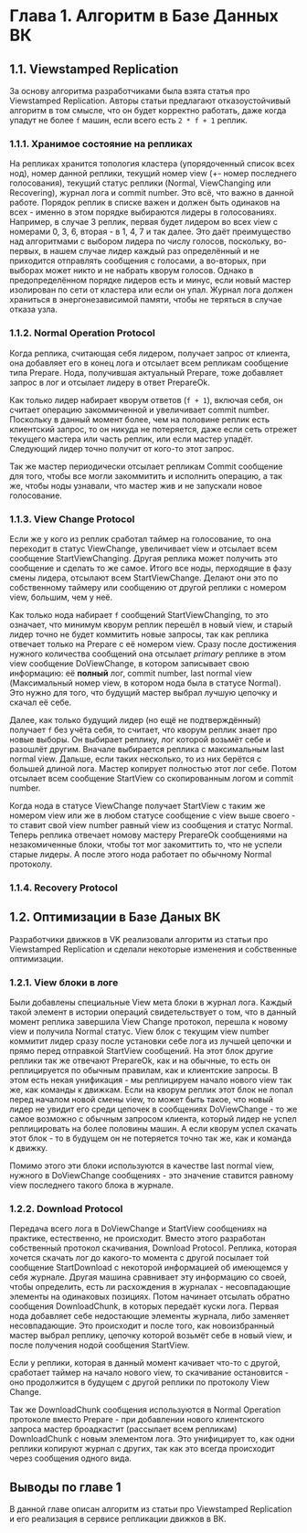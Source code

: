 # Глава 1. Алгоритм в Базе Данных ВК

## 1.1. Viewstamped Replication

За основу алгоритма разработчиками была взята статья про Viewstamped Replication. Авторы статьи предлагают отказоустойчивый алгоритм в том смысле, что он будет корректно работать, даже когда упадут не более `f` машин, если всего есть `2 * f + 1` реплик.

### 1.1.1. Хранимое состояние на репликах

На репликах хранится топология кластера (упорядоченный список всех нод), номер данной реплики, текущий номер view (+- номер последнего голосования), текущий статус реплики (Normal, ViewChanging или Recovering), журнал лога и commit number. Это всё, что важно в данной работе. Порядок реплик в списке важен и должен быть одинаков на всех - именно в этом порядке выбираются лидеры в голосованиях. Например, в случае 3 реплик, первая будет лидером во всех view с номерами 0, 3, 6, вторая - в 1, 4, 7 и так далее. Это даёт преимущество над алгоритмами с выбором лидера по числу голосов, поскольку, во-первых, в нашем случае лидер каждый раз определённый и не приходится отправлять сообщения с голосами, а во-вторых, при выборах может никто и не набрать кворум голосов. Однако в предопределённом порядке лидеров есть и минус, если новый мастер изолирован по сети от кластера или если он упал. Журнал лога должен храниться в энергонезависимой памяти, чтобы не теряться в случае отказа узла.

### 1.1.2. Normal Operation Protocol

Когда реплика, считающая себя лидером, получает запрос от клиента, она добавляет его в конец лога и отсылает всем репликам сообщение типа Prepare. Нода, получившая актуальный Prepare, тоже добавляет запрос в лог и отсылает лидеру в ответ PrepareOk.

Как только лидер набирает кворум ответов (`f + 1`), включая себя, он считает операцию закоммиченной и увеличивает commit number. Поскольку в данный момент более, чем на половине реплик есть клиентский запрос, то он никуда не потеряется, даже если сеть отрежет текущего мастера или часть реплик, или если мастер упадёт. Следующий лидер точно получит от кого-то этот запрос.

Так же мастер периодически отсылает репликам Commit сообщение для того, чтобы все могли закоммитить и исполнить операцию, а так же, чтобы ноды узнавали, что мастер жив и не запускали новое голосование.

### 1.1.3. View Change Protocol

Если же у кого из реплик сработал таймер на голосование, то она переходит в статус ViewChange, увеличивает view и отсылает всем сообщение StartViewChanging. Другая реплика может получить это сообщение и сделать то же самое. Итого все ноды, перходящие в фазу смены лидера, отсылают всем StartViewChange. Делают они это по собственному таймеру или сообщению от другой реплики с номером view, большим, чем у неё.

Как только нода набирает `f` сообщений StartViewChanging, то это означает, что минимум кворум реплик перешёл в новый view, и старый лидер точно не будет коммитить новые запросы, так как реплика отвечает только на Prepare с её номером view. Сразу после достижения нужного количества сообщений она отсылает *primary* реплике в этом view сообщение DoViewChange, в котором записывает свою информацию: её **полный** лог, commit number, last normal view (Максимальный номер view, в котором нода была в статусе Normal). Это нужно для того, что будущий мастер выбрал лучшую цепочку и скачал её себе.

Далее, как только будущий лидер (но ещё не подтверждённый) получает `f` без учёта себя, то считает, что кворум реплик знает про новые выборы. Он выбирает реплику, лог которой возьмёт себе и разошлёт другим. Вначале выбирается реплика с максимальным last normal view. Дальше, если таких несколько, то из них берётся с большей длиной лога. Мастер копирует полностью этот лог себе. Потом отсылает всем сообщение StartView со скопированным логом и commit number.

Когда нода в статусе ViewChange получает StartView с таким же номером view или же в любом статусе сообщение c view выше своего - то ставит свой view number равный view из сообщения и статус Normal. Теперь реплика отвечает номову мастеру PrepareOk сообщениями на незакомиченные блоки, чтобы тот мог закомиттить то, что не успели старые лидеры. А после этого нода работает по обычному Normal протоколу.

### 1.1.4. Recovery Protocol



## 1.2. Оптимизации в Базе Даных ВК

Разработчики движков в VK реализовали алгоритм из статьи про Viewstamped Replication и сделали некоторые изменения и собственные оптимизации.

### 1.2.1. View блоки в логе

Были добавлены специальные View мета блоки в журнал лога. Каждый такой элемент в истории операций свидетельствует о том, что в данный момент реплика завершила View Change протокол, перешла к новому view и получила Normal статус. View блок с текущим view number коммитит лидер сразу после установки себе лога из лучшей цепочки и прямо перед отправкой StartView сообщений. На этот блок другие реплики так же отвечают PrepareOk, как и на обычные, то есть он реплицируется по обычным правилам, как и клиентские запросы. В этом есть некая унификация - мы реплицируем начало нового view так же, как команды к движкам. Если на кворум реплик этот блок не попал перед началом новой смены view, то может быть такое, что новый лидер не увидит его среди цепочек в сообщениях DoViewChange - то же самое возможно с обычным запросом клиента, который лидер не успел реплицировать на более половины машин. А если кворум успел скачать этот блок - то в будущем он не потеряется точно так же, как и команда к движку.

Помимо этого эти блоки используются в качестве last normal view, нужного в DoViewChange сообщениях - это значение ставится равному view последнего такого блока в журнале.

### 1.2.2. Download Protocol

Передача всего лога в DoViewChange и StartView сообщениях на практике, естественно, не происходит. Вместо этого разработан собственный протокол скачивания, Download Protocol. Реплика, которая хочется скачать лог до какого-то момента с другой посылает той сообщение StartDownload с некоторой информацией об имеющемся у себя журнале. Другая машина сравнивает эту информацию со своей, чтобы определить, есть ли расхождения в журналах - несовпадающие элементы на одинаковых позициях. Потом начинает отсылать обратно сообщения DownloadChunk, в которых передаёт куски лога. Первая нода добавляет себе недостающие элементы журнала, либо заменяет несовпадающие. Это происходит и после того, как новоизбранный мастер выбрал реплику, цепочку которой возьмёт себе в новый view, и после получения нодой сообщения StartView.

Если у реплики, которая в данный момент  качивает что-то с другой, сработает таймер на начало нового view, то скачивание остановится - оно продолжится в будущем с другой реплики по протоколу View Change.	

Так же DownloadChunk сообщения используются в Normal Operation протоколе вместо Prepare - при добавлении нового клиентского запроса мастер броадкастит (рассылает всем репликам) DownloadChunk с новым элементом лога. Это унифицирует то, как одни реплики копируют журнал с других, так как это всегда происходит через сообщения одного вида.

## Выводы по главе 1

В данной главе описан алгоритм из статьи про Viewstamped Replication и его реализация в сервисе репликации движков в ВК.
